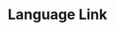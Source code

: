 ---
layout: work-single
title: Language Link
year: 2014
link: "http://languagelinkcv.com"
image: ll.jpg
tags: Wordpress
description: 
role:  Front-End Developer
published: true
---